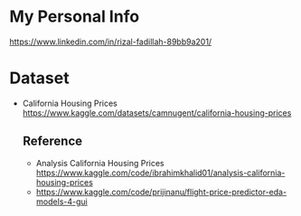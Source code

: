 # My Personal Info
  https://www.linkedin.com/in/rizal-fadillah-89bb9a201/
  
# Dataset
- California Housing Prices
    https://www.kaggle.com/datasets/camnugent/california-housing-prices
    
    ## Reference
    - Analysis California Housing Prices
      https://www.kaggle.com/code/ibrahimkhalid01/analysis-california-housing-prices
    - https://www.kaggle.com/code/prijinanu/flight-price-predictor-eda-models-4-gui
